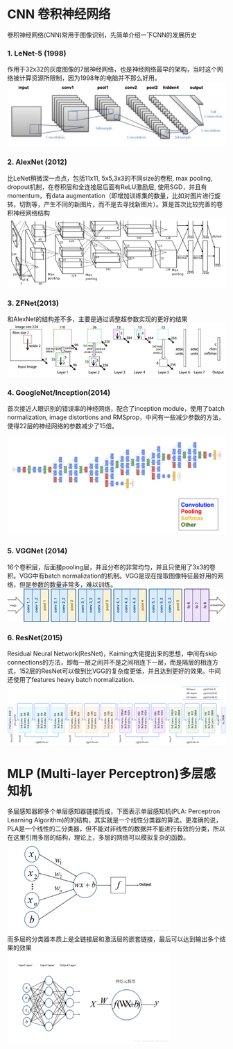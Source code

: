 # CNN 卷积神经网络
卷积神经网络(CNN)常用于图像识别，先简单介绍一下CNN的发展历史
### 1. LeNet-5 (1998)
作用于32x32的灰度图像的7层神经网络，也是神经网络最早的架构，当时这个网络被计算资源所限制，因为1998年的电脑并不那么好用。
<img src="https://github.com/mingming741/RenneNotes/blob/master/Resource/Image/LeNet1998.png"/>

### 2. AlexNet (2012)
比LeNet稍微深一点点，包括11x11, 5x5,3x3的不同size的卷积, max pooling, dropout机制，在卷积层和全连接层后面有ReLU激励层, 使用SGD，并且有momentum，有data augmentation（即增加训练集的数量，比如对图片进行旋转，切割等，产生不同的新图片，而不是去寻找新图片）。算是首次比较完善的卷积神经网络结构
<img src="https://github.com/mingming741/RenneNotes/blob/master/Resource/Image/AlexNet2012.png"/>

### 3. ZFNet(2013)
和AlexNet的结构差不多，主要是通过调整超参数实现的更好的结果
<img src="https://github.com/mingming741/RenneNotes/blob/master/Resource/Image/ZFNet2013.png"/>

### 4. GoogleNet/Inception(2014)
首次接近人眼识别的错误率的神经网络，配合了inception module，使用了batch normalization, image distortions and RMSprop，中间有一些减少参数的方法，使得22层的神经网络的参数减少了15倍。

<img src="https://github.com/mingming741/RenneNotes/blob/master/Resource/Image/Inception2014.png"/>

### 5. VGGNet (2014)
16个卷积层，后面接pooling层，并且分布的非常均匀，并且只使用了3x3的卷积。VGG中有batch normalization的机制。VGG是现在提取图像特征最好用的网络，但是参数的数量非常多，难以训练。
<img src="https://github.com/mingming741/RenneNotes/blob/master/Resource/Image/VGG2014.png"/>

### 6. ResNet(2015)
Residual Neural Network(ResNet)，Kaiming大佬提出来的思想，中间有skip connections的方法，即每一层之间并不是之间相连下一层，而是隔层的相连方式，152层的ResNet可以做到比VGG的复杂度更低，并且达到更好的效果。中间还使用了features heavy batch normalization.
<img src="https://github.com/mingming741/RenneNotes/blob/master/Resource/Image/ResNet2015.png"/>



# MLP (Multi-layer Perceptron)多层感知机
多层感知器即多个单层感知器链接而成，下图表示单层感知机(PLA: Perceptron Learning Algorithm)的的结构，其实就是一个线性分类器的算法。更准确的说，PLA是一个线性的二分类器，但不能对非线性的数据并不能进行有效的分类，所以在这里引用多层的结构，理论上，多层的网络可以模拟复杂的函数。
<br/><img src = "https://github.com/mingming741/RenneNotes/blob/master/Resource/Image/多层感知器_单层.png" width = 375/><br/>
而多层的分类器本质上是全链接层和激活层的嵌套链接，最后可以达到输出多个结果的效果
<br/><img src = "https://github.com/mingming741/RenneNotes/blob/master/Resource/Image/多层感知器_多层.png" width = 375/><br/>

